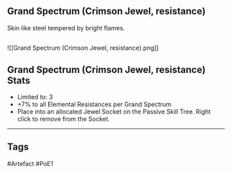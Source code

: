 ## Grand Spectrum (Crimson Jewel, resistance)
Skin like steel tempered by bright flames.
##
![[Grand Spectrum (Crimson Jewel, resistance).png]]
## Grand Spectrum (Crimson Jewel, resistance) Stats
- Limited to: 3
- +7% to all Elemental Resistances per Grand Spectrum
- Place into an allocated Jewel Socket on the Passive Skill Tree. Right click to remove from the Socket.


---
## Tags
#Artefact
#PoE1